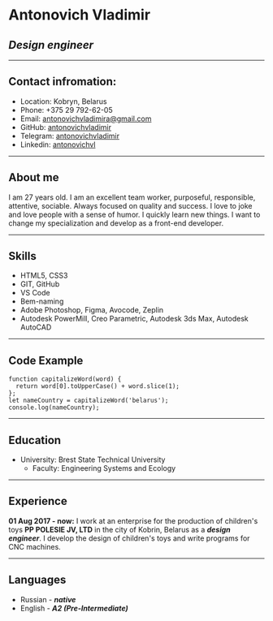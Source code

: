 # **Antonovich Vladimir**
## ***Design engineer***


***
## Contact infromation:
* Location: Kobryn, Belarus
* Phone: +375 29 792-62-05
* Email: [antonovichvladimira@gmail.com](antonovichvladimira@gmail.com)
* GitHub: [antonovichvladimir](https://github.com/AntonovichVladimir)
* Telegram: [antonovichvladimir](https://t.me/antonovichvladimir)
* Linkedin: [antonovichvl](https://www.linkedin.com/in/antonovichvl/)


***
## About me
I am 27 years old. I am an excellent team worker, purposeful, responsible, attentive, sociable. Always focused on quality and success. I love to joke and love people with a sense of humor. I quickly learn new things. I want to change my specialization and develop as a front-end developer.


***
## Skills
* HTML5, CSS3
* GIT, GitHub
* VS Code
* Bem-naming
* Adobe Photoshop, Figma, Avocode, Zeplin
* Autodesk PowerMill, Creo Parametric, Autodesk 3ds Max, Autodesk AutoCAD


***
## Code Example
```
function capitalizeWord(word) {
  return word[0].toUpperCase() + word.slice(1);
};
let nameCountry = capitalizeWord('belarus');
console.log(nameCountry);
```


***
## Education
* University: Brest State Technical University
   + Faculty: Engineering Systems and Ecology 


***
## Experience
**01 Aug 2017 - now:** I work at an enterprise for the production of children's toys **PP POLESIE JV, LTD** in the city of Kobrin, Belarus as a ***design engineer***. I develop the design of children's toys and write programs for CNC machines.


****
## Languages
* Russian - ***native***
* English - ***A2 (Pre-Intermediate)***
